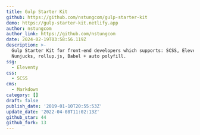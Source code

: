 ```yaml
---
title: Gulp Starter Kit
github: https://github.com/nstungcom/gulp-starter-kit
demo: https://gulp-starter-kit.netlify.app
author: nstungcom
author_link: https://github.com/nstungcom
date: 2024-02-19T03:58:56.119Z
description: >-
  Gulp Starter Kit for front-end developers which supports: SCSS, Eleventy,
  Nunjucks, rollup.js, Babel + auto polyfill.
ssg:
  - Eleventy
css:
  - SCSS
cms:
  - Markdown
category: []
draft: false
publish_date: '2019-01-10T20:55:53Z'
update_date: '2022-04-08T11:02:13Z'
github_star: 44
github_fork: 13
---
```

